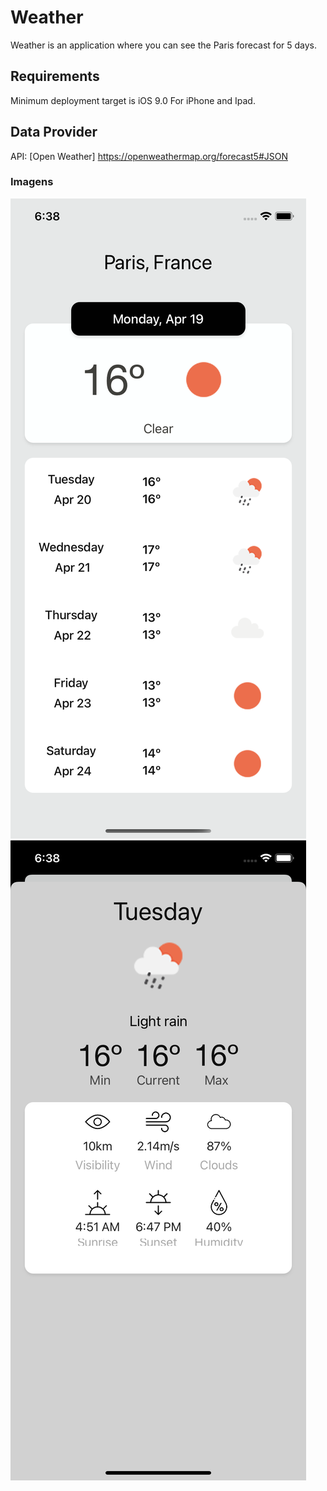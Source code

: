 # Weather 

Weather is an application where you can see the Paris forecast for 5 days.

## Requirements
Minimum deployment target is iOS 9.0 
For iPhone and Ipad.
 
## Data Provider 
API: [Open Weather] https://openweathermap.org/forecast5#JSON

### Imagens 
![Screenshot](screenshot1.png)
![Screenshot](screenshot2.png)
